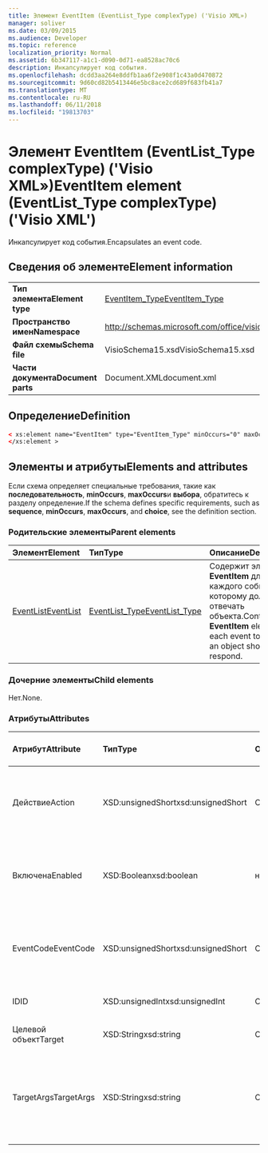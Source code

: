 ```yaml
---
title: Элемент EventItem (EventList_Type complexType) ('Visio XML»)
manager: soliver
ms.date: 03/09/2015
ms.audience: Developer
ms.topic: reference
localization_priority: Normal
ms.assetid: 6b347117-a1c1-d090-0d71-ea8528ac70c6
description: Инкапсулирует код события.
ms.openlocfilehash: dcdd3aa264e8ddfb1aa6f2e908f1c43a0d470872
ms.sourcegitcommit: 9d60cd82b5413446e5bc8ace2cd689f683fb41a7
ms.translationtype: MT
ms.contentlocale: ru-RU
ms.lasthandoff: 06/11/2018
ms.locfileid: "19813703"
---
```

# <a name="eventitem-element-eventlisttype-complextype-visio-xml"></a><span data-ttu-id="8ad9a-103">Элемент EventItem (EventList_Type complexType) ('Visio XML»)</span><span class="sxs-lookup"><span data-stu-id="8ad9a-103">EventItem element (EventList_Type complexType) ('Visio XML')</span></span>

<span data-ttu-id="8ad9a-104">Инкапсулирует код события.</span><span class="sxs-lookup"><span data-stu-id="8ad9a-104">Encapsulates an event code.</span></span>
  
## <a name="element-information"></a><span data-ttu-id="8ad9a-105">Сведения об элементе</span><span class="sxs-lookup"><span data-stu-id="8ad9a-105">Element information</span></span>

|||
|:-----|:-----|
|<span data-ttu-id="8ad9a-106">**Тип элемента**</span><span class="sxs-lookup"><span data-stu-id="8ad9a-106">**Element type**</span></span> <br/> |[<span data-ttu-id="8ad9a-107">EventItem_Type</span><span class="sxs-lookup"><span data-stu-id="8ad9a-107">EventItem_Type</span></span>](eventitem_type-complextypevisio-xml.md) <br/> |
|<span data-ttu-id="8ad9a-108">**Пространство имен**</span><span class="sxs-lookup"><span data-stu-id="8ad9a-108">**Namespace**</span></span> <br/> |http://schemas.microsoft.com/office/visio/2012/main  <br/> |
|<span data-ttu-id="8ad9a-109">**Файл схемы**</span><span class="sxs-lookup"><span data-stu-id="8ad9a-109">**Schema file**</span></span> <br/> |<span data-ttu-id="8ad9a-110">VisioSchema15.xsd</span><span class="sxs-lookup"><span data-stu-id="8ad9a-110">VisioSchema15.xsd</span></span>  <br/> |
|<span data-ttu-id="8ad9a-111">**Части документа**</span><span class="sxs-lookup"><span data-stu-id="8ad9a-111">**Document parts**</span></span> <br/> |<span data-ttu-id="8ad9a-112">Document.XML</span><span class="sxs-lookup"><span data-stu-id="8ad9a-112">document.xml</span></span>  <br/> |
   
## <a name="definition"></a><span data-ttu-id="8ad9a-113">Определение</span><span class="sxs-lookup"><span data-stu-id="8ad9a-113">Definition</span></span>

```XML
< xs:element name="EventItem" type="EventItem_Type" minOccurs="0" maxOccurs="unbounded" >
</xs:element >
```

## <a name="elements-and-attributes"></a><span data-ttu-id="8ad9a-114">Элементы и атрибуты</span><span class="sxs-lookup"><span data-stu-id="8ad9a-114">Elements and attributes</span></span>

<span data-ttu-id="8ad9a-115">Если схема определяет специальные требования, такие как **последовательность**, **minOccurs**, **maxOccurs**и **выбора**, обратитесь к разделу определение.</span><span class="sxs-lookup"><span data-stu-id="8ad9a-115">If the schema defines specific requirements, such as **sequence**, **minOccurs**, **maxOccurs**, and **choice**, see the definition section.</span></span> 
  
### <a name="parent-elements"></a><span data-ttu-id="8ad9a-116">Родительские элементы</span><span class="sxs-lookup"><span data-stu-id="8ad9a-116">Parent elements</span></span>

|<span data-ttu-id="8ad9a-117">**Элемент**</span><span class="sxs-lookup"><span data-stu-id="8ad9a-117">**Element**</span></span>|<span data-ttu-id="8ad9a-118">**Тип**</span><span class="sxs-lookup"><span data-stu-id="8ad9a-118">**Type**</span></span>|<span data-ttu-id="8ad9a-119">**Описание**</span><span class="sxs-lookup"><span data-stu-id="8ad9a-119">**Description**</span></span>|
|:-----|:-----|:-----|
|[<span data-ttu-id="8ad9a-120">EventList</span><span class="sxs-lookup"><span data-stu-id="8ad9a-120">EventList</span></span>](eventlist-element-visiodocument_type-complextypevisio-xml.md) <br/> |[<span data-ttu-id="8ad9a-121">EventList_Type</span><span class="sxs-lookup"><span data-stu-id="8ad9a-121">EventList_Type</span></span>](eventlist_type-complextypevisio-xml.md) <br/> |<span data-ttu-id="8ad9a-122">Содержит элемент **EventItem** для каждого события, к которому должны отвечать объекта.</span><span class="sxs-lookup"><span data-stu-id="8ad9a-122">Contains an **EventItem** element for each event to which an object should respond.</span></span>  <br/> |
   
### <a name="child-elements"></a><span data-ttu-id="8ad9a-123">Дочерние элементы</span><span class="sxs-lookup"><span data-stu-id="8ad9a-123">Child elements</span></span>

<span data-ttu-id="8ad9a-124">Нет.</span><span class="sxs-lookup"><span data-stu-id="8ad9a-124">None.</span></span>
  
### <a name="attributes"></a><span data-ttu-id="8ad9a-125">Атрибуты</span><span class="sxs-lookup"><span data-stu-id="8ad9a-125">Attributes</span></span>

|<span data-ttu-id="8ad9a-126">**Атрибут**</span><span class="sxs-lookup"><span data-stu-id="8ad9a-126">**Attribute**</span></span>|<span data-ttu-id="8ad9a-127">**Тип**</span><span class="sxs-lookup"><span data-stu-id="8ad9a-127">**Type**</span></span>|<span data-ttu-id="8ad9a-128">**Обязательное**</span><span class="sxs-lookup"><span data-stu-id="8ad9a-128">**Required**</span></span>|<span data-ttu-id="8ad9a-129">**Описание**</span><span class="sxs-lookup"><span data-stu-id="8ad9a-129">**Description**</span></span>|<span data-ttu-id="8ad9a-130">**Возможные значения**</span><span class="sxs-lookup"><span data-stu-id="8ad9a-130">**Possible values**</span></span>|
|:-----|:-----|:-----|:-----|:-----|
|<span data-ttu-id="8ad9a-131">Действие</span><span class="sxs-lookup"><span data-stu-id="8ad9a-131">Action</span></span>  <br/> |<span data-ttu-id="8ad9a-132">XSD:unsignedShort</span><span class="sxs-lookup"><span data-stu-id="8ad9a-132">xsd:unsignedShort</span></span>  <br/> |<span data-ttu-id="8ad9a-133">Обязательный</span><span class="sxs-lookup"><span data-stu-id="8ad9a-133">required</span></span>  <br/> |<span data-ttu-id="8ad9a-134">Указывает код действия **EventItem** родительского элемента.</span><span class="sxs-lookup"><span data-stu-id="8ad9a-134">Specifies the action code of the parent **EventItem** element.</span></span>  <br/> |<span data-ttu-id="8ad9a-135">Значения типа xsd:unsignedShort.</span><span class="sxs-lookup"><span data-stu-id="8ad9a-135">Values of the xsd:unsignedShort type.</span></span>  <br/> |
|<span data-ttu-id="8ad9a-136">Включена</span><span class="sxs-lookup"><span data-stu-id="8ad9a-136">Enabled</span></span>  <br/> |<span data-ttu-id="8ad9a-137">XSD:Boolean</span><span class="sxs-lookup"><span data-stu-id="8ad9a-137">xsd:boolean</span></span>  <br/> |<span data-ttu-id="8ad9a-138">необязательный</span><span class="sxs-lookup"><span data-stu-id="8ad9a-138">optional</span></span>  <br/> |<span data-ttu-id="8ad9a-139">Представляет флаг, указывающий, включен ли событие.</span><span class="sxs-lookup"><span data-stu-id="8ad9a-139">Represents a flag indicating if the event is enabled or disabled.</span></span>  <br/> |<span data-ttu-id="8ad9a-140">Значения типа xsd:boolean.</span><span class="sxs-lookup"><span data-stu-id="8ad9a-140">Values of the xsd:boolean type.</span></span>  <br/> |
|<span data-ttu-id="8ad9a-141">EventCode</span><span class="sxs-lookup"><span data-stu-id="8ad9a-141">EventCode</span></span>  <br/> |<span data-ttu-id="8ad9a-142">XSD:unsignedShort</span><span class="sxs-lookup"><span data-stu-id="8ad9a-142">xsd:unsignedShort</span></span>  <br/> |<span data-ttu-id="8ad9a-143">Обязательный</span><span class="sxs-lookup"><span data-stu-id="8ad9a-143">required</span></span>  <br/> |<span data-ttu-id="8ad9a-144">Код, указывающий событие, которое запускает надстройки.</span><span class="sxs-lookup"><span data-stu-id="8ad9a-144">A code indicating the event that triggers the add-on.</span></span>  <br/> |<span data-ttu-id="8ad9a-145">Значения типа xsd:unsignedShort.</span><span class="sxs-lookup"><span data-stu-id="8ad9a-145">Values of the xsd:unsignedShort type.</span></span>  <br/> |
|<span data-ttu-id="8ad9a-146">ID</span><span class="sxs-lookup"><span data-stu-id="8ad9a-146">ID</span></span>  <br/> |<span data-ttu-id="8ad9a-147">XSD:unsignedInt</span><span class="sxs-lookup"><span data-stu-id="8ad9a-147">xsd:unsignedInt</span></span>  <br/> |<span data-ttu-id="8ad9a-148">Обязательный</span><span class="sxs-lookup"><span data-stu-id="8ad9a-148">required</span></span>  <br/> |<span data-ttu-id="8ad9a-149">Идентификатор события.</span><span class="sxs-lookup"><span data-stu-id="8ad9a-149">The ID of the event.</span></span>  <br/> |<span data-ttu-id="8ad9a-150">Значения типа xsd:unsignedInt.</span><span class="sxs-lookup"><span data-stu-id="8ad9a-150">Values of the xsd:unsignedInt type.</span></span>  <br/> |
|<span data-ttu-id="8ad9a-151">Целевой объект</span><span class="sxs-lookup"><span data-stu-id="8ad9a-151">Target</span></span>  <br/> |<span data-ttu-id="8ad9a-152">XSD:String</span><span class="sxs-lookup"><span data-stu-id="8ad9a-152">xsd:string</span></span>  <br/> |<span data-ttu-id="8ad9a-153">Обязательный</span><span class="sxs-lookup"><span data-stu-id="8ad9a-153">required</span></span>  <br/> |<span data-ttu-id="8ad9a-154">Указывает целевую события.</span><span class="sxs-lookup"><span data-stu-id="8ad9a-154">Specifies the target of an event.</span></span>  <br/> |<span data-ttu-id="8ad9a-155">Значения типа xsd:string.</span><span class="sxs-lookup"><span data-stu-id="8ad9a-155">Values of the xsd:string type.</span></span>  <br/> |
|<span data-ttu-id="8ad9a-156">TargetArgs</span><span class="sxs-lookup"><span data-stu-id="8ad9a-156">TargetArgs</span></span>  <br/> |<span data-ttu-id="8ad9a-157">XSD:String</span><span class="sxs-lookup"><span data-stu-id="8ad9a-157">xsd:string</span></span>  <br/> |<span data-ttu-id="8ad9a-158">Обязательный</span><span class="sxs-lookup"><span data-stu-id="8ad9a-158">required</span></span>  <br/> |<span data-ttu-id="8ad9a-159">Задает строку, содержащую аргументы для отправки конечного события.</span><span class="sxs-lookup"><span data-stu-id="8ad9a-159">Specifies a string containing arguments to be sent to the target of an event.</span></span>  <br/> |<span data-ttu-id="8ad9a-160">Значения типа xsd:string.</span><span class="sxs-lookup"><span data-stu-id="8ad9a-160">Values of the xsd:string type.</span></span>  <br/> |
   


